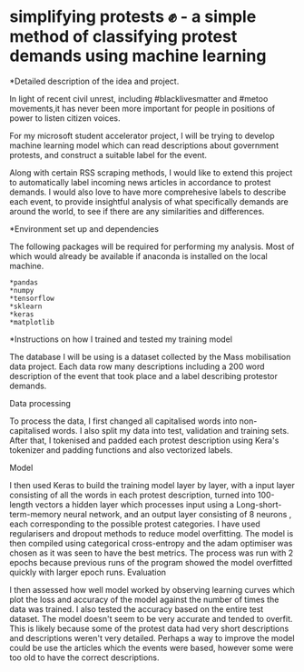 # simplifying protests :fist: - a simple method of classifying protest demands using machine learning 


*Detailed description of the idea and project. 

In light of recent civil unrest, including #blacklivesmatter and #metoo movements,it has never been more important for people in positions of power to listen citizen voices.

<p> For my microsoft student accelerator project, I will be trying to develop machine learning model which can read descriptions about government protests, and construct a suitable label for the event.

<p> Along with certain RSS scraping methods, I would like to extend this project to automatically label incoming news articles in accordance to protest demands. I would also love to have more comprehesive labels to describe each event, to provide insightful analysis of what specifically demands are around the world, to see if there are any similarities and differences.
    
*Environment set up and dependencies 
    
 The following packages will be required for performing my analysis. Most of which would already be available if anaconda is installed on the local machine. 
    
    *pandas
    *numpy 
    *tensorflow
    *sklearn 
    *keras 
    *matplotlib
   
 *Instructions on how I trained and tested my training model 

The database I will be using is a dataset collected by the Mass mobilisation data project. Each data row many descriptions including a 200 word description of the event that took place and a label describing protestor demands.

Data processing 

To process the data, I first changed all capitalised words into non-capitalised words. I also split my data into test, validation and training sets. After that, I tokenised and padded each protest description using Kera's tokenizer and padding functions and also vectorized labels.

Model 

 I then used Keras to build the training model layer by layer, with a input layer consisting of all the words in each protest description, turned into 100-length vectors a hidden layer which processes input using a Long-short-term-memory neural network, and an output layer consisting of 8 neurons , each corresponding to the possible protest categories. I have used regularisers and dropout methods to reduce model overfitting. The model is then compiled using categorical cross-entropy and the adam optimiser was chosen as it was seen to have the best metrics. The process was run with 2 epochs because previous runs of the program showed the model overfitted quickly with larger epoch runs.
Evaluation

 I then assessed how well model worked by observing learning curves which plot the loss and accuracy of the model against the number of times the data was trained. I also tested the accuracy based on the entire test dataset. The model doesn't seem to be very accurate and tended to overfit. 
This is likely because some of the protest data had very short descriptions and descriptions weren't very detailed. Perhaps a way to improve the model could be use the articles which the events were based, however some were too old to have the correct descriptions.

